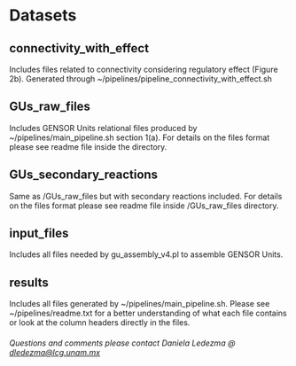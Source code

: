 
# Datasets #


## connectivity_with_effect ##
Includes files related to connectivity considering regulatory effect (Figure 2b). Generated through ~/pipelines/pipeline_connectivity_with_effect.sh

## GUs_raw_files ##
Includes GENSOR Units relational files produced by ~/pipelines/main_pipeline.sh section 1(a). For details on the files format please see readme file inside the directory.

## GUs_secondary_reactions
Same as /GUs_raw_files but with secondary reactions included. For details on the files format please see readme file inside /GUs_raw_files directory.

## input_files 
Includes all files needed by gu_assembly_v4.pl to assemble GENSOR Units.

## results ## 
Includes all files generated by ~/pipelines/main_pipeline.sh. Please see ~/pipelines/readme.txt for a better understanding of what each file contains or look at the column headers directly in the files.

###### Questions and comments please contact Daniela Ledezma @ dledezma@lcg.unam.mx #######
